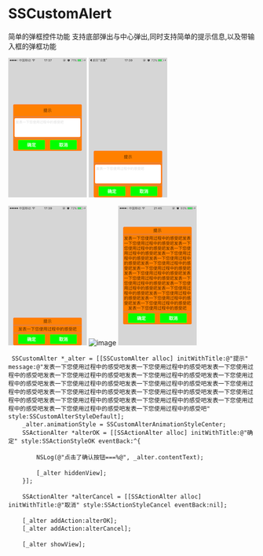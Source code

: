 # SSCustomAlert
简单的弹框控件功能
支持底部弹出与中心弹出,同时支持简单的提示信息,以及带输入框的弹框功能

![image](https://github.com/l19901001/SSCustomAlert/blob/master/images_md/IMG_07222.PNG)
![image](https://github.com/l19901001/SSCustomAlert/blob/master/images_md/IMG_07233.PNG)

![image](https://github.com/l19901001/SSCustomAlert/blob/master/images_md/IMG_07244.PNG)
![image](https://github.com/l19901001/SSCustomAlert/blob/master/images_md/IMG_07255.PNG)
![image](https://github.com/l19901001/SSCustomAlert/blob/master/images_md/IMG_07266.PNG)
```
 SSCustomAlter *_alter = [[SSCustomAlter alloc] initWithTitle:@"提示" message:@"发表一下您使用过程中的感受吧发表一下您使用过程中的感受吧发表一下您使用过程中的感受吧发表一下您使用过程中的感受吧发表一下您使用过程中的感受吧发表一下您使用过程中的感受吧发表一下您使用过程中的感受吧发表一下您使用过程中的感受吧发表一下您使用过程中的感受吧发表一下您使用过程中的感受吧发表一下您使用过程中的感受吧发表一下您使用过程中的感受吧发表一下您使用过程中的感受吧发表一下您使用过程中的感受吧发表一下您使用过程中的感受吧发表一下您使用过程中的感受吧发表一下您使用过程中的感受吧" style:SSCustomAlterStyleDefault];
    _alter.animationStyle = SSCustomAlterAnimationStyleCenter;
    SSActionAlter *alterOK = [[SSActionAlter alloc] initWithTitle:@"确定" style:SSActionStyleOK eventBack:^{
        
        NSLog(@"点击了确认按钮===%@", _alter.contentText);
        
        [_alter hiddenView];
    }];
    
    SSActionAlter *alterCancel = [[SSActionAlter alloc] initWithTitle:@"取消" style:SSActionStyleCancel eventBack:nil];
    
    [_alter addAction:alterOK];
    [_alter addAction:alterCancel];
    
    [_alter showView];

```
